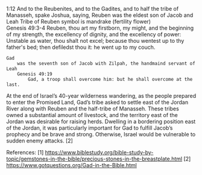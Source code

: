1:12
And to the Reubenites, and to the Gadites, and to half the tribe of Manasseh, spake Joshua, saying,
    Reuben 
        was the eldest son of Jacob and Leah
        Tribe of Reuben symbol is mandrake (fertility flower)       
        Genesis 49:3-4
            Reuben, thou art my firstborn, my might, and the beginning of my strength, the excellency of dignity, and the excellency of power:
            Unstable as water, thou shalt not excel; because thou wentest up to thy father's bed; then defiledst thou it: he went up to my couch.

    Gad
        was the seventh son of Jacob with Zilpah, the handmaind servant of Leah
        Genesis 49:19
            Gad, a troop shall overcome him: but he shall overcome at the last.


At the end of Israel’s 40-year wilderness wandering, as the people prepared to enter the Promised Land, Gad’s tribe asked to settle east of the Jordan River along with Reuben and the half-tribe of Manasseh. These tribes owned a substantial amount of livestock, and the territory east of the Jordan was desirable for raising herds. Dwelling in a bordering position east of the Jordan, it was particularly important for Gad to fulfill Jacob’s prophecy and be brave and strong. Otherwise, Israel would be vulnerable to sudden enemy attacks. [2]

References:
[1] https://www.biblestudy.org/bible-study-by-topic/gemstones-in-the-bible/precious-stones-in-the-breastplate.html
[2] https://www.gotquestions.org/Gad-in-the-Bible.html